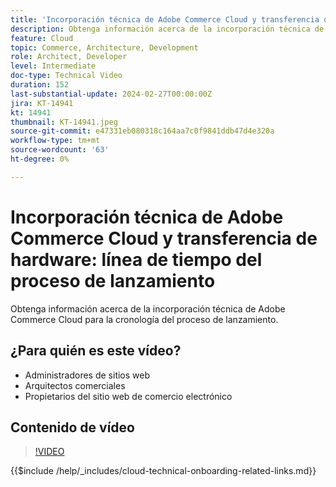 ```yaml
---
title: 'Incorporación técnica de Adobe Commerce Cloud y transferencia de hardware: línea de tiempo del proceso de lanzamiento'
description: Obtenga información acerca de la incorporación técnica de Adobe Commerce Cloud para la cronología del proceso de lanzamiento.
feature: Cloud
topic: Commerce, Architecture, Development
role: Architect, Developer
level: Intermediate
doc-type: Technical Video
duration: 152
last-substantial-update: 2024-02-27T00:00:00Z
jira: KT-14941
kt: 14941
thumbnail: KT-14941.jpeg
source-git-commit: e47331eb080318c164aa7c0f9841ddb47d4e320a
workflow-type: tm+mt
source-wordcount: '63'
ht-degree: 0%

---
```



# Incorporación técnica de Adobe Commerce Cloud y transferencia de hardware: línea de tiempo del proceso de lanzamiento

Obtenga información acerca de la incorporación técnica de Adobe Commerce Cloud para la cronología del proceso de lanzamiento.

## ¿Para quién es este vídeo?

- Administradores de sitios web
- Arquitectos comerciales
- Propietarios del sitio web de comercio electrónico

## Contenido de vídeo

>[!VIDEO](https://video.tv.adobe.com/v/3427586?learn=on)

{{$include /help/_includes/cloud-technical-onboarding-related-links.md}}
